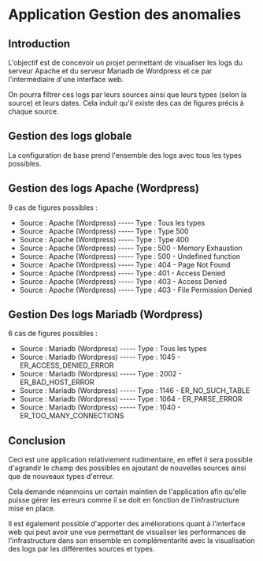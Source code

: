 # Application Gestion des anomalies

## Introduction

L'objectif est de concevoir un projet permettant de visualiser les logs du serveur Apache et du serveur Mariadb de Wordpress et ce 
par l'intermédiaire d'une interface web.

On pourra filtrer ces logs par leurs sources ainsi que leurs types (selon la source) et leurs dates.
Cela induit qu'il existe des cas de figures précis à chaque source.

## Gestion des logs globale

La configuration de base prend l'ensemble des logs avec tous les types possibles.


## Gestion des logs Apache (Wordpress)

9 cas de figures possibles :
- Source : Apache (Wordpress) ----- Type : Tous les types
- Source : Apache (Wordpress) ----- Type : Type 500
- Source : Apache (Wordpress) ----- Type : Type 400
- Source : Apache (Wordpress) ----- Type : 500 - Memory Exhaustion
- Source : Apache (Wordpress) ----- Type : 500 - Undefined function
- Source : Apache (Wordpress) ----- Type : 404 - Page Not Found
- Source : Apache (Wordpress) ----- Type : 401 - Access Denied
- Source : Apache (Wordpress) ----- Type : 403 - Access Denied
- Source : Apache (Wordpress) ----- Type : 403 - File Permission Denied


## Gestion Des logs Mariadb (Wordpress)

6 cas de figures possibles :
- Source : Mariadb (Wordpress) ----- Type : Tous les types
- Source : Mariadb (Wordpress) ----- Type : 1045 - ER_ACCESS_DENIED_ERROR
- Source : Mariadb (Wordpress) ----- Type : 2002 - ER_BAD_HOST_ERROR
- Source : Mariadb (Wordpress) ----- Type : 1146 - ER_NO_SUCH_TABLE
- Source : Mariadb (Wordpress) ----- Type : 1064 - ER_PARSE_ERROR
- Source : Mariadb (Wordpress) ----- Type : 1040 - ER_TOO_MANY_CONNECTIONS


## Conclusion

Ceci est une application relativiement rudimentaire, en effet il sera possible d'agrandir le champ des possibles en ajoutant de nouvelles sources
ainsi que de nouveaux types d'erreur.

Cela demande néanmoins un certain maintien de l'application afin qu'elle puisse gérer les erreurs comme il se doit en fonction de l'infrastructure mise en place.

Il est également possible d'apporter des améliorations quant à l'interface web qui peut avoir une vue permettant de visualiser les performances de l'infrastructure
dans son ensemble en complémentarité avec la visualisation des logs par les différentes sources et types.

